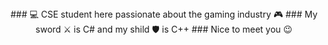 <center>
### 💻 CSE student here passionate about the gaming industry 🎮
### My sword ⚔️ is C# and my shild 🛡️ is C++
### Nice to meet you 😉
</center>
<!--
**ClaudiuChelcea/ClaudiuChelcea** is a ✨ _special_ ✨ repository because its `README.md` (this file) appears on your GitHub profile.

Here are some ideas to get you started:

- 🔭 I’m currently working on ...
- 🌱 I’m currently learning ...
- 👯 I’m looking to collaborate on ...
- 🤔 I’m looking for help with ...
- 💬 Ask me about ...
- 📫 How to reach me: ...
- 😄 Pronouns: ...
- ⚡ Fun fact: ...
-->
